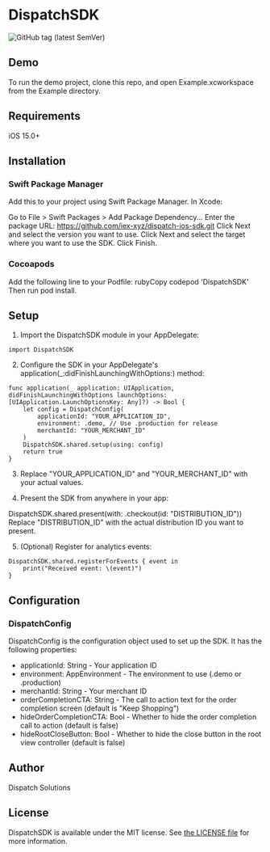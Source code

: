 
# DispatchSDK

![GitHub tag (latest SemVer)](https://github.com/iex-xyz/dispatch-ios-sdk/actions/workflows/ci.yml/badge.svg?branch=main)

## Demo

To run the demo project, clone this repo, and open Example.xcworkspace from the Example directory.


## Requirements
iOS 15.0+

## Installation
### Swift Package Manager

Add this to your project using Swift Package Manager. In Xcode:

Go to File > Swift Packages > Add Package Dependency...
Enter the package URL: https://github.com/iex-xyz/dispatch-ios-sdk.git
Click Next and select the version you want to use.
Click Next and select the target where you want to use the SDK.
Click Finish.

### Cocoapods
Add the following line to your Podfile:
rubyCopy codepod 'DispatchSDK'
Then run pod install.

## Setup

1. Import the DispatchSDK module in your AppDelegate:

`import DispatchSDK`

2. Configure the SDK in your AppDelegate's application(_:didFinishLaunchingWithOptions:) method:

```
func application(_ application: UIApplication, didFinishLaunchingWithOptions launchOptions: [UIApplication.LaunchOptionsKey: Any]?) -> Bool {
    let config = DispatchConfig(
        applicationId: "YOUR_APPLICATION_ID", 
        environment: .demo, // Use .production for release
        merchantId: "YOUR_MERCHANT_ID"
    )
    DispatchSDK.shared.setup(using: config)
    return true
}
```
3. Replace "YOUR_APPLICATION_ID" and "YOUR_MERCHANT_ID" with your actual values.

4. Present the SDK from anywhere in your app:

DispatchSDK.shared.present(with: .checkout(id: "DISTRIBUTION_ID")) 
Replace "DISTRIBUTION_ID" with the actual distribution ID you want to present.

5. (Optional) Register for analytics events:
```
DispatchSDK.shared.registerForEvents { event in
    print("Received event: \(event)")
}
```
## Configuration
### DispatchConfig
DispatchConfig is the configuration object used to set up the SDK. It has the following properties:

- applicationId: String - Your application ID
- environment: AppEnvironment - The environment to use (.demo or .production)
- merchantId: String - Your merchant ID
- orderCompletionCTA: String - The call to action text for the order completion screen (default is "Keep Shopping")
- hideOrderCompletionCTA: Bool - Whether to hide the order completion call to action (default is false)
- hideRootCloseButton: Bool - Whether to hide the close button in the root view controller (default is false)


## Author

Dispatch Solutions


## License

DispatchSDK is available under the MIT license. See [the LICENSE file](LICENSE) for more information.
